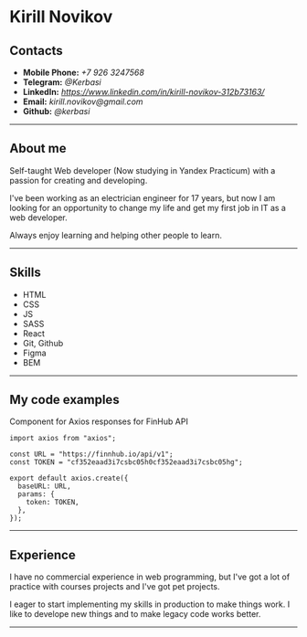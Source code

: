 # **Kirill** Novikov

## Contacts

- **Mobile Phone:** _+7 926 3247568_
- **Telegram:** _@Kerbasi_
- **LinkedIn:** _https://www.linkedin.com/in/kirill-novikov-312b73163/_
- **Email:** _kirill.novikov@gmail.com_
- **Github:** _@kerbasi_

---

## About me

Self-taught Web developer (Now studying in Yandex Practicum) with a passion for creating and developing.

I've been working as an electrician engineer for 17 years, but now I am looking for an opportunity to change my life and get my first job in IT as a web developer.

Always enjoy learning and helping other people to learn.

---

## Skills

- HTML
- CSS
- JS
- SASS
- React
- Git, Github
- Figma
- BEM

---

## My code examples

Component for Axios responses for FinHub API

```
import axios from "axios";

const URL = "https://finnhub.io/api/v1";
const TOKEN = "cf352eaad3i7csbc05h0cf352eaad3i7csbc05hg";

export default axios.create({
  baseURL: URL,
  params: {
    token: TOKEN,
  },
});
```

---

## Experience

I have no commercial experience in web programming, but I've got a lot of practice with courses projects and I've got pet projects.

I eager to start implementing my skills in production to make things work. I like to develope new things and to make legacy code works better.

---
